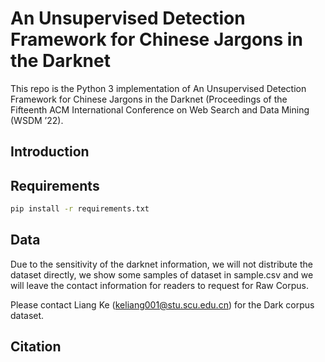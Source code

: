 # An Unsupervised Detection Framework for Chinese Jargons in the Darknet

This repo is the Python 3 implementation of An Unsupervised Detection Framework for Chinese Jargons in the Darknet (Proceedings of the Fifteenth ACM International Conference on Web Search and Data Mining (WSDM ’22).

## Introduction

## Requirements

```bash
pip install -r requirements.txt
```

## Data

Due to the sensitivity of the darknet information, we will not distribute the dataset directly, we show some samples of dataset in sample.csv and we will leave the contact information for readers to request for Raw Corpus.

Please contact Liang Ke (keliang001@stu.scu.edu.cn) for the Dark corpus dataset.

## Citation

